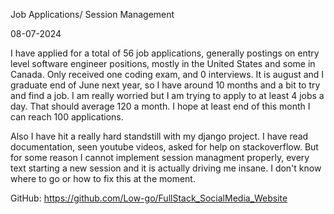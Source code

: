 Job Applications/ Session Management

08-07-2024

I have applied for a total of 56 job applications, generally postings on entry level software engineer positions, mostly in the United States and some in Canada. Only received one coding exam, and 0 interviews. It is august and I graduate end of June next year, so I have around 10 months and a bit to try and find a job. I am really worried but I am trying to apply to at least 4 jobs a day. That should average 120 a month. I hope at least end of this month I can reach 100 applications.

Also I have hit a really hard standstill with my django project. I have read documentation, seen youtube videos, asked for help on stackoverflow. But for some reason I cannot implement session managment properly, every text starting a new session and it is actually driving me insane. I don't know where to go or how to fix this at the moment.


GitHub: https://github.com/Low-go/FullStack_SocialMedia_Website